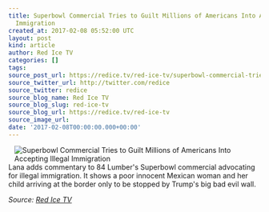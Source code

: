 ```yaml
---
title: Superbowl Commercial Tries to Guilt Millions of Americans Into Accepting Illegal
  Immigration
created_at: 2017-02-08 05:52:00 UTC
layout: post
kind: article
author: Red Ice TV
categories: []
tags: 
source_post_url: https://redice.tv/red-ice-tv/superbowl-commercial-tries-to-guilt-millions-of-americans-into-accepting-illegal-immigration
source_twitter_url: http://twitter.com/redice
source_twitter: redice
source_blog_name: Red Ice TV
source_blog_slug: red-ice-tv
source_blog_url: https://redice.tv/red-ice-tv
source_image_url: 
date: '2017-02-08T00:00:00.000+00:00'
---
```

<img align="left" hspace="12" alt="Superbowl Commercial Tries to Guilt Millions of Americans Into Accepting Illegal Immigration" src="https://rdice.net/a/c/t/17/Superbowl-Commercial-Guilt-Millions-Into-Accepting-Illegal-Immigration.9cd7b47f.jpg"> Lana adds commentary to 84 Lumber's Superbowl commercial advocating for illegal immigration. It shows a poor innocent Mexican woman and her child arriving at the border only to be stopped by Trump's big bad evil wall.<div class="">
    <i>Source: <a href="https://redice.tv/red-ice-tv">Red Ice TV</a></i>
</div>
